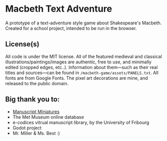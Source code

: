 # Macbeth Text Adventure

A prototype of a text-adventure style game about Shakespeare's Macbeth. Created for a school project, intended to be run in the browser. 

## License(s)
All code is under the MIT license. All of the featured medieval and classical illustrations/paintings/images are authentic, free to use, and minimally edited (cropped edges, etc..). Information about them—such as their real titles and sources—can be found in ```/macbeth-game/assets/PANELS.txt```. All fonts are from Google Fonts. The pixel art decorations are mine, and released to the public domain.

## Big thank you to:
- [Manuscript Miniatures](https://manuscriptminiatures.com/)
- The Met Museum online database
- e-codices vitrual manuscript library, by the University of Fribourg
- Godot project
- Mr. Miller & Ms. Best :)

